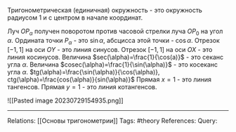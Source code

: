 Тригонометрическая (единичная) окружность - это окружность радиусом 1 и с центром в начале координат. 

Луч $OP_\alpha$ получен поворотом против часовой стрелки луча $OP_0$ на угол $\alpha$. Ордината точки $P_\alpha$ - это $\sin{\alpha}$, абсцисса этой точки - $\cos{\alpha}$. 
Отрезок $[-1,1]$ на оси $OY$ - это линия синусов. Отрезок $[-1,1]$ на оси $OX$ - это линия косинусов. 
Величина $sec(\alpha)=\frac{1}{\cos(a)}$ - это секанс угла $\alpha$. Величина $cosec(\alpha)=\frac{1}{\sin(\alpha)}$ - это косеканс угла $\alpha$. 
$tg(\alpha)=\frac{\sin(\alpha)}{\cos(\alpha)}, ctg(\alpha)=\frac{cos(\alpha)}{sin(\alpha)}$
Прямая $x=1$ - это линия тангенсов. Прямая $y=1$ - это линия котангенсов.

![[Pasted image 20230729154935.png]]

___
Relations: [[Основы тригонометрии]] 
Tags: #theory 
References: 
Query: 